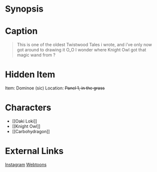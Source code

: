 # Synopsis


# Caption
> This is one of the oldest Twistwood Tales i wrote, and i’ve only now got around to drawing it O_O I wonder where Knight Owl got that magic wand from ?

# Hidden Item
Item: Dominoe (sic)
Location: ~~Panel 1, in the grass~~

# Characters
* [[Oaki Loki]]
* [[Knight Owl]]
* [[Carbohydragon]]

# External Links
[Instagram](https://www.instagram.com/p/CQe0pItjjh_/?igshid=YmMyMTA2M2Y=)
[Webtoons](https://www.webtoons.com/en/challenge/twistwood-tales/81-oaki-loki-and-the-magic-spell/viewer?title_no=344740&episode_no=87)